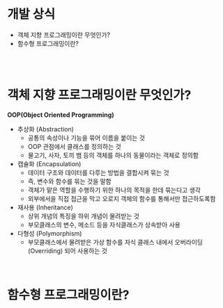 # 개발 상식
- 객체 지향 프로그래밍이란 무엇인가?
- 함수형 프로그래밍이란?

<br><br>

# 객체 지향 프로그래밍이란 무엇인가?

**OOP(Object Oriented Programming)**
- 추상화 (Abstraction)
  - 공통의 속성이나 기능을 묶어 이름을 붙이는 것
  - OOP 관점에서 클래스를 정의하는 것
  - 물고기, 사자, 토끼 뱀 등의 객체를 하나의 동물이라는 객체로 정의함
- 캡슐화 (Encapsulation)
  - 데이터 구조와 데이터를 다루는 방법을 결합시켜 묶는 것
  - 즉, 변수와 함수를 묶는 것을 말함
  - 객체가 맡은 역할을 수행하기 위한 하나의 목적을 한데 묶는다고 생각
  - 외부에서을 직접 접근을 막고 오로지 객체의 함수를 통해서만 접근하도록함
- 재사용 (Inheritance)
  - 상위 개념의 특징을 하위 개념이 물려받는 것
  - 부모클래스의 변수, 메소드 등을 자식클래스가 상속받아 사용
- 다형성 (Polymorphism)
  - 부모클래스에서 물려받은 가상 함수를 자식 클래스 내에서 오버라이딩(Overriding) 되어 사용하는 것


<br>


# 함수형 프로그래밍이란?

